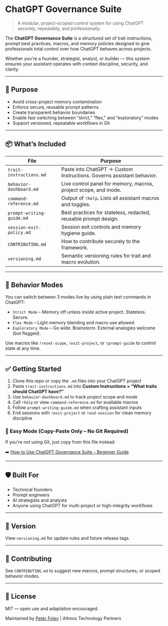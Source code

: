  # ChatGPT Governance Suite

> A modular, project-scoped control system for using ChatGPT securely, repeatably, and professionally.

The **ChatGPT Governance Suite** is a structured set of trait instructions, prompt best practices, macros, and memory policies designed to give professionals total control over how ChatGPT behaves across projects.

Whether you're a founder, strategist, analyst, or builder — this system ensures your assistant operates with context discipline, security, and clarity.

---

## 🧠 Purpose

- Avoid cross-project memory contamination  
- Enforce secure, reusable prompt patterns  
- Create transparent behavior boundaries  
- Enable fast switching between “strict,” “flex,” and “exploratory” modes  
- Support versioned, repeatable workflows in Git

---

## 📦 What’s Included

| File | Purpose |
|------|---------|
| `trait-instructions.md` | Paste into ChatGPT → Custom Instructions. Governs assistant behavior. |
| `behavior-dashboard.md` | Live control panel for memory, macros, project scope, and mode. |
| `command-reference.md` | Output of `!help`. Lists all assistant macros and toggles. |
| `prompt-writing-guide.md` | Best practices for stateless, redacted, reusable prompt design. |
| `session-exit-policy.md` | Session exit controls and memory hygiene guide. |
| `CONTRIBUTING.md` | How to contribute securely to the framework. |
| `versioning.md` | Semantic versioning rules for trait and macro evolution. |

---

## 🚦 Behavior Modes

You can switch between 3 modes live by using plain text commands in ChatGPT:

- `Strict Mode` – Memory off unless inside active project. Stateless. Secure.  
- `Flex Mode` – Light memory blending and macro use allowed.  
- `Exploratory Mode` – Go wide. Brainstorm. External analogies welcome (but flagged).

Use macros like `!reset-scope`, `!exit-project`, or `!prompt-guide` to control state at any time.

---

## ✅ Getting Started


1. Clone this repo or copy the `.md` files into your ChatGPT project
2. Paste `trait-instructions.md` into **Custom Instructions > “What traits should ChatGPT have?”**
3. Use `behavior-dashboard.md` to track project scope and mode
4. Call `!help` or view `command-reference.md` for available macros
5. Follow `prompt-writing-guide.md` when crafting assistant inputs
6. End sessions with `!exit-project` or `!end-session` for clean memory discipline

### 📘 Easy Mode (Copy-Paste Only – No Git Required)

If you're not using Git, just copy from this file instead:

➡️ [How to Use ChatGPT Governance Suite – Beginner Guide](./usage.md)


---

## 🛡️ Built For

- Technical founders
- Prompt engineers
- AI strategists and analysts
- Anyone using ChatGPT for multi-project or high-integrity workflows

---

## 🧪 Version


View `versioning.md` for update rules and future release tags.

---

## 🤝 Contributing

See `CONTRIBUTING.md` to suggest new macros, prompt structures, or scoped behavior modes.

---

## 🔗 License

MIT — open use and adaptation encouraged.

Maintained by [Peter Foley](https://www.linkedin.com/in/peterfoley) | Altmoz Technology Partners

